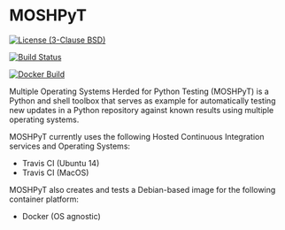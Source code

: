 # MOSHPyT
[![License (3-Clause BSD)](https://img.shields.io/badge/license-BSD%203--Clause-yellow.svg)](https://github.com/c-h-david/moshpyt/blob/master/LICENSE)

[![Build Status](https://travis-ci.org/c-h-david/moshpyt.svg?branch=master)](https://travis-ci.org/c-h-david/moshpyt)

[![Docker Build](https://img.shields.io/docker/automated/chdavid/moshpyt.svg)](https://hub.docker.com/r/chdavid/moshpyt/)

Multiple Operating Systems Herded for Python Testing (MOSHPyT) is a Python and
shell toolbox that serves as example for automatically testing new updates in a
Python repository against known results using multiple operating systems. 

MOSHPyT currently uses the following Hosted Continuous Integration services and
Operating Systems:
- Travis CI (Ubuntu 14)
- Travis CI (MacOS)

MOSHPyT also creates and tests a Debian-based image for the following container
platform:
- Docker (OS agnostic)
